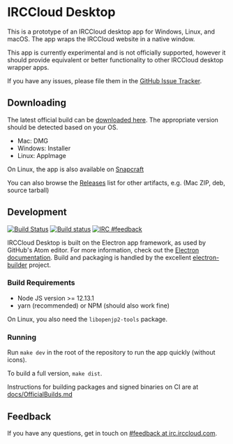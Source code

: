 # IRCCloud Desktop

This is a prototype of an IRCCloud desktop app for Windows, Linux, and macOS. The app wraps the IRCCloud website in a native window.

This app is currently experimental and is not officially supported, however it should provide equivalent or better functionality to other IRCCloud desktop wrapper apps.

If you have any issues, please file them in the [GitHub Issue Tracker](https://github.com/irccloud/irccloud-desktop/issues).

## Downloading

The latest official build can be [downloaded here](https://desktop.irccloud.com). The appropriate version should be detected based on your OS.

* Mac: DMG
* Windows: Installer
* Linux: AppImage

On Linux, the app is also available on [Snapcraft](https://snapcraft.io/irccloud)

You can also browse the [Releases](https://github.com/irccloud/irccloud-desktop/releases) list for other artifacts, e.g. (Mac ZIP, deb, source tarball)

## Development
[![Build
Status](https://travis-ci.org/irccloud/irccloud-desktop.svg?branch=master)](https://travis-ci.org/irccloud/irccloud-desktop)
[![Build status](https://ci.appveyor.com/api/projects/status/gx0f02q8w4hqwdt0?svg=true)](https://ci.appveyor.com/project/russss/irccloud-desktop)
[![IRC #feedback](https://img.shields.io/badge/IRC-%23feedback-1e72ff.svg?style=flat)](https://www.irccloud.com/invite?channel=%23feedback&amp;hostname=irc.irccloud.com&amp;port=6697&amp;ssl=1)

IRCCloud Desktop is built on the Electron app framework, as used by
GitHub's Atom editor. For more information, check out the [Electron
documentation](https://electronjs.org/docs). Build and packaging is handled by the excellent [electron-builder](https://www.electron.build/) project.

### Build Requirements

* Node JS version >= 12.13.1
* yarn (recommended) or NPM (should also work fine)

On Linux, you also need the `libopenjp2-tools` package.

### Running

Run `make dev` in the root of the repository to run the app quickly (without icons).

To build a full version, `make dist`.

Instructions for building packages and signed binaries on CI are at [docs/OfficialBuilds.md](docs/OfficialBuilds.md)

## Feedback

If you have any questions, get in touch on [#feedback at irc.irccloud.com](https://www.irccloud.com/invite?channel=%23feedback&amp;hostname=irc.irccloud.com&amp;port=6697&amp;ssl=1).
